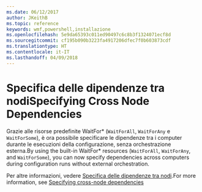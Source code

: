 ```yaml
---
ms.date: 06/12/2017
author: JKeithB
ms.topic: reference
keywords: wmf,powershell,installazione
ms.openlocfilehash: 5e9da65393c011ed90497c6c8b3f1324071ecf8d
ms.sourcegitcommit: cf195b090b3223fa4917206dfec7f0b603873cdf
ms.translationtype: HT
ms.contentlocale: it-IT
ms.lasthandoff: 04/09/2018
---
```

# <a name="specifying-cross-node-dependencies"></a><span data-ttu-id="1dc56-102">Specifica delle dipendenze tra nodi</span><span class="sxs-lookup"><span data-stu-id="1dc56-102">Specifying Cross Node Dependencies</span></span>

<span data-ttu-id="1dc56-103">Grazie alle risorse predefinite WaitFor\* (`WaitForAll`, `WaitForAny` e `WaitForSome`), è ora possibile specificare le dipendenze tra i computer durante le esecuzioni della configurazione, senza orchestrazione esterna.</span><span class="sxs-lookup"><span data-stu-id="1dc56-103">By using the built-in WaitFor\* resources (`WaitForAll`, `WaitForAny`, and `WaitForSome`), you can now specify dependencies across computers during configuration runs without external orchestration.</span></span>

<span data-ttu-id="1dc56-104">Per altre informazioni, vedere [Specifica delle dipendenze tra nodi](https://msdn.microsoft.com/powershell/dsc/crossnodedependencies).</span><span class="sxs-lookup"><span data-stu-id="1dc56-104">For more information, see [Specifying cross-node dependencies](https://msdn.microsoft.com/powershell/dsc/crossnodedependencies)</span></span>